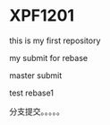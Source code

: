 # XPF1201
this is my first repository


my submit for rebase

master submit

test rebase1

分支提交。。。。。
